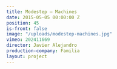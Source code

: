 ```yaml
---
title: Modestep — Machines
date: 2015-05-05 00:00:00 Z
position: 45
is-front: false
image: "/uploads/modestep-machines.jpg"
vimeo: 202411669
director: Javier Alejandro
production-company: Familia
layout: project
---
```


